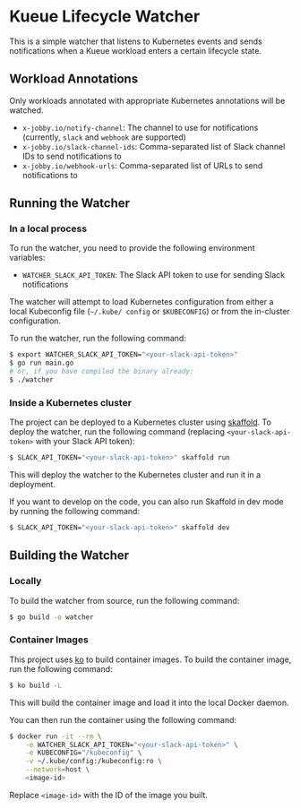 # Kueue Lifecycle Watcher

This is a simple watcher that listens to Kubernetes events and sends notifications when a Kueue workload enters a certain lifecycle state.

## Workload Annotations

Only workloads annotated with appropriate Kubernetes annotations will be watched.

-   `x-jobby.io/notify-channel`: The channel to use for notifications (currently, `slack` and `webhook` are supported)
-   `x-jobby.io/slack-channel-ids`: Comma-separated list of Slack channel IDs to send notifications to
-   `x-jobby.io/webhook-urls`: Comma-separated list of URLs to send notifications to

## Running the Watcher

### In a local process

To run the watcher, you need to provide the following environment variables:

-   `WATCHER_SLACK_API_TOKEN`: The Slack API token to use for sending Slack notifications

The watcher will attempt to load Kubernetes configuration from either a local Kubeconfig file (`~/.kube/
config` or `$KUBECONFIG`) or from the in-cluster configuration.

To run the watcher, run the following command:

```bash
$ export WATCHER_SLACK_API_TOKEN="<your-slack-api-token>"
$ go run main.go
# or, if you have compiled the binary already:
$ ./watcher
```

### Inside a Kubernetes cluster

The project can be deployed to a Kubernetes cluster using [skaffold](https://skaffold.dev/).
To deploy the watcher, run the following command (replacing `<your-slack-api-token>` with your Slack API token):

```bash
$ SLACK_API_TOKEN="<your-slack-api-token>" skaffold run
```

This will deploy the watcher to the Kubernetes cluster and run it in a deployment.

If you want to develop on the code, you can also run Skaffold in dev mode by running the following command:

```bash
$ SLACK_API_TOKEN="<your-slack-api-token>" skaffold dev
```

## Building the Watcher

### Locally

To build the watcher from source, run the following command:

```bash
$ go build -o watcher
```

### Container Images

This project uses [ko](https://github.com/google/ko) to build container images. To build the container image, run the following command:

```bash
$ ko build -L
```

This will build the container image and load it into the local Docker daemon.

You can then run the container using the following command:

```bash
$ docker run -it --rm \
    -e WATCHER_SLACK_API_TOKEN="<your-slack-api-token>" \
    -e KUBECONFIG="/kubeconfig" \
    -v ~/.kube/config:/kubeconfig:ro \
    --network=host \
    <image-id>
```

Replace `<image-id>` with the ID of the image you built.
